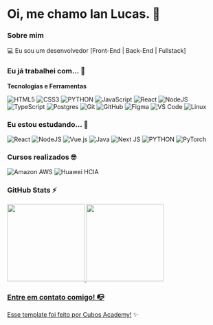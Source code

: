
# Oi, me chamo Ian Lucas. 👋

### Sobre mim

💻 Eu sou um desenvolvedor [Front-End | Back-End | Fullstack]

<!-- Isso é um comentário, não irá aparecer no seu perfil
(Abaixo você seleciona o curso que você está fazendo no momento) 

🎓 Eu estudo [[Análise e Desenvolvimento de Sistemas]

🔎 Também sou curioso sobre [Temas que você gosta]

✒️ Eu gosto de no meu tempo livre [Coisas que você gosta de fazer no tempo livre];

<!--📚 Lendo: [Livro que está lendo atualmente]-->

### Eu já trabalhei com... 🔧

**Tecnologias e Ferramentas**

<!-- (Aqui você pode adicionar tecnologias que aprendeu no curso, já listamos algumas delas, e outras que já domina)) -->

![HTML5](https://img.shields.io/badge/html5-%23E34F26.svg?style=for-the-badge&logo=html5&logoColor=white)
![CSS3](https://img.shields.io/badge/css3-%231572B6.svg?style=for-the-badge&logo=css3&logoColor=white)
![PYTHON](https://img.shields.io/badge/python-%23316192.svg?style=for-the-badge&logo=python&logoColor=white)
![JavaScript](https://img.shields.io/badge/javascript-%23323330.svg?style=for-the-badge&logo=javascript&logoColor=%23F7DF1E)
![React](https://img.shields.io/badge/react-%2320232a.svg?style=for-the-badge&logo=react&logoColor=%2361DAFB)
![NodeJS](https://img.shields.io/badge/node.js-6DA55F?style=for-the-badge&logo=node.js&logoColor=white)
![TypeScript](https://img.shields.io/badge/typescript-%23007ACC.svg?style=for-the-badge&logo=typescript&logoColor=white)
![Postgres](https://img.shields.io/badge/postgres-%23316192.svg?style=for-the-badge&logo=postgresql&logoColor=white)
![Git](https://img.shields.io/badge/git-%23F05033.svg?style=for-the-badge&logo=git&logoColor=white)
![GitHub](https://img.shields.io/badge/github-%23121011.svg?style=for-the-badge&logo=github&logoColor=white)
![Figma](https://img.shields.io/badge/figma-%23F24E1E.svg?style=for-the-badge&logo=figma&logoColor=white)
![VS Code](https://img.shields.io/badge/VS%20Code-0078d7.svg?style=for-the-badge&logo=visual-studio-code&logoColor=white)
![Linux](https://img.shields.io/badge/Linux-FCC624?style=for-the-badge&logo=linux&logoColor=black)

<!-- (Já colocar tecnologias do On Demand que aprende no curso)) -->

### Eu estou estudando... 🧩
<!-- (Aqui você pode adicionar tecnologias que está estudando, inclusive para aumentar essa lista você listamos algumas das tecnologias ensinadas na nossa [Assinatura On Demand](https://cubos.academy/cubosondemand)) -->

![React](https://img.shields.io/badge/react-%2320232a.svg?style=for-the-badge&logo=react&logoColor=%2361DAFB)
![NodeJS](https://img.shields.io/badge/node.js-6DA55F?style=for-the-badge&logo=node.js&logoColor=white)
![Vue.js](https://img.shields.io/badge/vuejs-%2335495e.svg?style=for-the-badge&logo=vuedotjs&logoColor=%234FC08D)
![Java](https://img.shields.io/badge/java-%23ED8B00.svg?style=for-the-badge&logo=openjdk&logoColor=white)
![Next JS](https://img.shields.io/badge/Next-black?style=for-the-badge&logo=next.js&logoColor=white)
![PYTHON](https://img.shields.io/badge/python-%23316192.svg?style=for-the-badge&logo=python&logoColor=white)
![PyTorch](https://img.shields.io/badge/PyTorch-EE4C2C?style=for-the-badge&logo=pytorch&logoColor=white)


<!-- (Você pode adicionar novas tecnologias insira ![Nome da Tecnologia](https://img.shields.io/badge/-[Nome da tecnologia]-[Cor do fundo]?style=flat-square&logo=[Nome da tecnologia])) -->

### Cursos realizados 🤓
![Amazon AWS](https://img.shields.io/badge/Amazon_AWS-FF9900?style=for-the-badge&logo=amazonaws&logoColor=white)
![Huawei HCIA](https://img.shields.io/badge/Huawei-FF0000?style=for-the-badge&logo=huawei&logoColor=white)

<!-- (Aqui você pode adicionar cursos que você já fez) -->
<!--
Substitua o usuário lbguilherme pelo seu usuário no GitHub.
-->

### GitHub Stats ⚡
<div>
<a href="https://github.com/ianlucasalmeida">
<img height="180em" src="https://github-readme-stats.vercel.app/api/top-langs/?username=ianlucasalmeida&layout=compact&langs_count=7&theme=dracula"/>
<img height="180em" src="https://github-readme-stats.vercel.app/api?username=ianlucasalmeida&show_icons=true&theme=dracula&include_all_commits=true&count_private=true"/>
</div>

### Entre em contato comigo! 📭


Esse template foi feito por <a href="https://cubos.academy/" target="_blank">Cubos Academy!</a> ✨

<!--

![Ian's GitHub stats](https://github-readme-stats.vercel.app/api?username=ianlucasalmeida&show_icons=true&theme=radical)
[![Top Langs](https://github-readme-stats.vercel.app/api/top-langs/?username=ianlucasalmeida&layout=donut)](https://github.com/ianlucasalmeida/github-readme-stats)

**academy-readme-template** is a ✨ _special_ ✨ repository because its `README.md` (this file) appears on your GitHub profile.
-->




